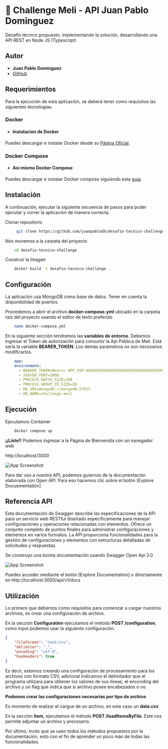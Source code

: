 # 🚀​ Challenge Meli - API Juan Pablo Dominguez

Desafío técnico propuesto, implementando la solución, desarrollando una API REST en Node JS (Typescript)


## Autor
- **Juan Pablo Dominguez**
- [GitHub](https://github.com/juanpablodh)
## Requerimientos

Para la ejecución de esta aplicación, se deberá tener como requisitos las siguientes tecnologías.

### Docker
- #### Instalación de Docker

Puedes descargar e instalar Docker desde su [Página Oficial](https://www.docker.com/products/docker-desktop/).


### Docker Compose
- #### Así mismo Docker Compose

Puedes descargar e instalar Docker compose siguiendo esta [guia](https://www.docker.com/products/docker-desktop/).
## Instalación

A continuación, ejecutar la siguiente secuencia de pasos para poder ejecutar y correr la aplicación de manera correcta.

Clonar repositorio

```bash
     git clone https://github.com/juanpablodh/desafio-tecnico-challenge.git
```

Nos movemos a la carpeta del proyecto
```bash
    cd desafio-tecnico-challenge
```

Construir la Imagen
```bash
    docker build -t desafio-tecnico-challenge .  
```

## Configuración

La aplicación usa MongoDB como base de datos. Tener en cuenta la disponibilidad de puertos

Procedemos a abrir el archivo **docker-compose.yml** ubicado en la carpeta raíz del proyecto usando el editor de texto preferido

```bash
    nano docker-compose.yml
```

En la siguiente sección tendremos las **variables de entorno**. Debemos ingresar el Token de autorización para consumir la Api Pública de Meli. Está sería la variable **BEARER_TOKEN**. Los demás parámetros no son necesarios modificarlos.

```yml
    app:
    environment:
      - BEARER_TOKEN=Bearer APP_USR-XXXXXXXXXXXXXXXXXXXXXXXXXXXXXXXXXXXXXX
      - SERVER_PORT=3000
      - PROCESS_BATCH_SIZE=200
      - PROCESS_GROUP_ID_SIZE=20
      - DB_URI=mongodb://mongodb:27017
      - DB_NAME=challenge-meli
```

## Ejecución

Ejecutamos Container

```bash
    docker compose up
```

**¡¡Listo!!** Podemos ingresar a la Página de Bienvenida con un navegador web





http://localhost/3000

![App Screenshot](https://via.placeholder.com/468x300?text=App+Screenshot+Here)

Para dar uso a nuestra API, podemos guiarnos de la documentación elaborada con Open API. Para eso hacemos clic sobre el botón [Explore Docuementation]

## Referencia API

Esta documentación de Swagger describe las especificaciones de la API para un servicio web RESTful diseñado específicamente para manejar configuraciones y operaciones relacionadas con elementos. Ofrece un conjunto completo de puntos finales para administrar configuraciones y elementos en varios formatos. La API proporciona funcionalidades para la gestión de configuraciones y elementos con estructuras detalladas de solicitudes y respuestas.


Se construyo una bonita documentación usando Swagger Open Api 3.0

![App Screenshot](https://via.placeholder.com/468x300?text=App+Screenshot+Here)

Puedes acceder mediante el botón [Explore Documentation] o directamente en http://localhost:3000/api/v1/docs

## Utilización

Lo primero que debemos como requisitos para comenzar a cargar nuestros archivos, es crear una configuración de archivo.

En la sección **Configuration** ejecutamos el metodo **POST /configuration**, como input podemos usar la siguiente configuración.

```json
{
    "fileFormat": "text/csv",
    "delimiter": ",",
    "encoding": "utf-8",
    "hasHeaders": true
}

```
Es decir, estamos creando una configuración de procesamiento para los archivos con formato CSV, adicional indicamos el delimitador que el programa utilizara para obtener los valores de sus líneas, el enconding del archivo y un flag que indica que si archivo posee encabezados o no.

**Podemos crear las configuraciones necesarias por tipo de archivo**

Es momento de realizar el cargue de un archivo, en este caso un **data.csv**

En la sección **Item**, ejecutamos el método **POST /loadItemsByFile**. Este nos permite adjuntar un archivo y procesarlo.

Por último, invito que se usen todos los métodos propuestos por la documentación, esto con el fin de aprender un poco más de todas las funcionalidades.